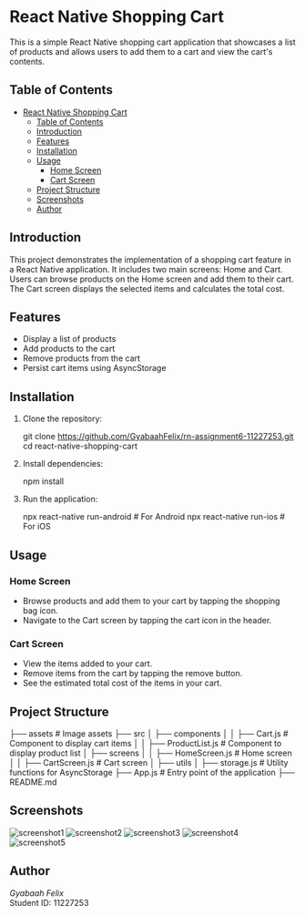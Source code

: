 # React Native Shopping Cart

This is a simple React Native shopping cart application that showcases a list of products and allows users to add them to a cart and view the cart's contents.

## Table of Contents

- [React Native Shopping Cart](#react-native-shopping-cart)
  - [Table of Contents](#table-of-contents)
  - [Introduction](#introduction)
  - [Features](#features)
  - [Installation](#installation)
  - [Usage](#usage)
    - [Home Screen](#home-screen)
    - [Cart Screen](#cart-screen)
  - [Project Structure](#project-structure)
  - [Screenshots](#screenshots)
  - [Author](#author)

## Introduction

This project demonstrates the implementation of a shopping cart feature in a React Native application. It includes two main screens: Home and Cart. Users can browse products on the Home screen and add them to their cart. The Cart screen displays the selected items and calculates the total cost.

## Features

- Display a list of products
- Add products to the cart
- Remove products from the cart
- Persist cart items using AsyncStorage

## Installation

1. Clone the repository:

    
    git clone https://github.com/GyabaahFelix/rn-assignment6-11227253.git
    cd react-native-shopping-cart
    

2. Install dependencies:

    
    npm install
    

3. Run the application:

    
    npx react-native run-android  # For Android
    npx react-native run-ios      # For iOS
    

## Usage

### Home Screen

- Browse products and add them to your cart by tapping the shopping bag icon.
- Navigate to the Cart screen by tapping the cart icon in the header.

### Cart Screen

- View the items added to your cart.
- Remove items from the cart by tapping the remove button.
- See the estimated total cost of the items in your cart.

## Project Structure


├── assets                  # Image assets
├── src
│   ├── components
│   │   ├── Cart.js         # Component to display cart items
│   │   ├── ProductList.js  # Component to display product list
│   ├── screens
│   │   ├── HomeScreen.js   # Home screen
│   │   ├── CartScreen.js   # Cart screen
│   ├── utils
│       ├── storage.js      # Utility functions for AsyncStorage
├── App.js                  # Entry point of the application
├── README.md


## Screenshots
![screenshot1](../assets/screenshot1.jpeg)
![screenshot2](../assets/screenshot2.jpeg)
![screenshot3](../assets/screenshot3.jpeg)
![screenshot4](../assets/screenshot4.jpeg)
![screenshot5](../assets/screenshot5.jpeg)


## Author

*Gyabaah Felix*  
Student ID: 11227253